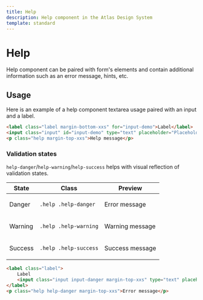 ```yaml
---
title: Help
description: Help component in the Atlas Design System
template: standard
---
```


# Help

Help component can be paired with form's elements and contain additional information such as an error message, hints, etc.

## Usage

Here is an example of a help component textarea usage paired with an input and a label.

```html
<label class="label margin-bottom-xxs" for="input-demo">Label</label>
<input class="input" id="input-demo" type="text" placeholder="Placeholder" />
<p class="help margin-top-xxs">Help message</p>
```

### Validation states

`help-danger`/`help-warning`/`help-success` helps with visual reflection of validation states.

| State   | Class                 | Preview                                                          |
| ------- | --------------------- | ---------------------------------------------------------------- |
| Danger  | `.help .help-danger`  | <p class="help help-danger margin-top-none">Error message</p>    |
| Warning | `.help .help-warning` | <p class="help help-warning margin-top-none">Warning message</p> |
| Success | `.help .help-success` | <p class="help help-success margin-top-none">Success message</p> |

```html
<label class="label">
	Label
	<input class="input input-danger margin-top-xxs" type="text" placeholder="Placeholder" />
</label>
<p class="help help-danger margin-top-xxs">Error message</p>
```
